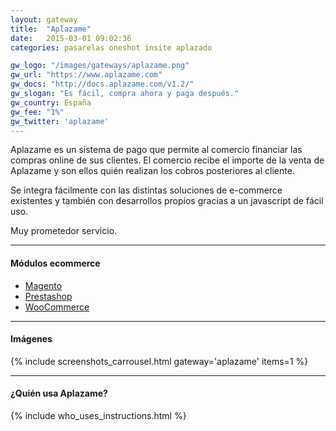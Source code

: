 ```yaml
---
layout: gateway
title:  "Aplazame"
date:   2015-03-01 09:02:36
categories: pasarelas oneshot insite aplazado

gw_logo: "/images/gateways/aplazame.png"
gw_url: "https://www.aplazame.com"
gw_docs: "http://docs.aplazame.com/v1.2/"
gw_slogan: "Es fácil, compra ahora y paga después."
gw_country: España
gw_fee: "1%"
gw_twitter: 'aplazame'
---
```



Aplazame es un sistema de pago que permite al comercio financiar las compras online de sus clientes. El comercio recibe el importe de la venta de Aplazame y son ellos quién realizan los cobros posteriores al cliente.

Se integra fácilmente con las distintas soluciones de e-commerce existentes y también con desarrollos propios gracias a un javascript de fácil uso.

Muy prometedor servicio.


-------------

#### Módulos ecommerce

- [Magento](https://github.com/aplazame/magento)
- [Prestashop](https://github.com/aplazame/prestashop)
- [WooCommerce](https://github.com/aplazame/woocommerce)


-------------

#### Imágenes

{% include screenshots_carrousel.html gateway='aplazame' items=1 %}


-------------

#### ¿Quién usa Aplazame?

{% include who_uses_instructions.html  %}
